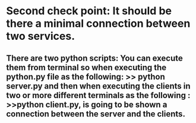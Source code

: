 # Second check point: It should be there a minimal connection between two services.

## There are two python scripts: You can execute them from terminal so when executing the python.py file as the following: >> python server.py and then when executing the clients in two or more different terminals as the following : >>python client.py, is going to be shown a connection between the server and the clients.
